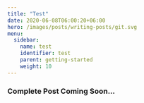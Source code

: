 ```yaml
---
title: "Test"
date: 2020-06-08T06:00:20+06:00
hero: /images/posts/writing-posts/git.svg
menu:
  sidebar:
    name: test
    identifier: test
    parent: getting-started
    weight: 10
---
```

### Complete Post Coming Soon...